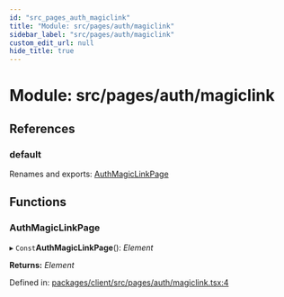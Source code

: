 ```yaml
---
id: "src_pages_auth_magiclink"
title: "Module: src/pages/auth/magiclink"
sidebar_label: "src/pages/auth/magiclink"
custom_edit_url: null
hide_title: true
---
```


# Module: src/pages/auth/magiclink

## References

### default

Renames and exports: [AuthMagicLinkPage](src_pages_auth_magiclink.md#authmagiclinkpage)

## Functions

### AuthMagicLinkPage

▸ `Const`**AuthMagicLinkPage**(): *Element*

**Returns:** *Element*

Defined in: [packages/client/src/pages/auth/magiclink.tsx:4](https://github.com/xr3ngine/xr3ngine/blob/65dfcf39a/packages/client/src/pages/auth/magiclink.tsx#L4)
